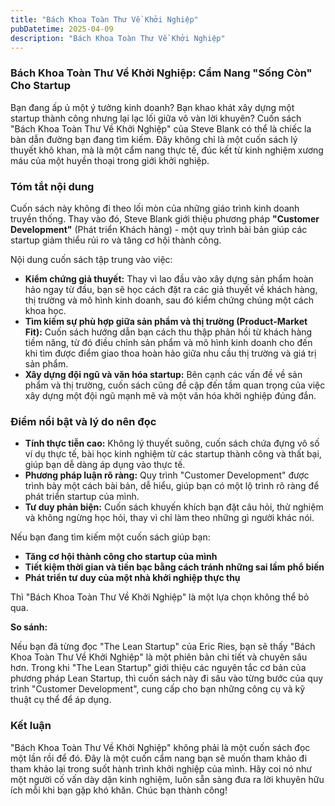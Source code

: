 ```yaml
---
title: "Bách Khoa Toàn Thư Về Khởi Nghiệp"
pubDatetime: 2025-04-09
description: "Bách Khoa Toàn Thư Về Khởi Nghiệp"
---
```



### **Bách Khoa Toàn Thư Về Khởi Nghiệp: Cẩm Nang "Sống Còn" Cho Startup**

Bạn đang ấp ủ một ý tưởng kinh doanh? Bạn khao khát xây dựng một startup thành công nhưng lại lạc lối giữa vô vàn lời khuyên? Cuốn sách "Bách Khoa Toàn Thư Về Khởi Nghiệp" của Steve Blank có thể là chiếc la bàn dẫn đường bạn đang tìm kiếm. Đây không chỉ là một cuốn sách lý thuyết khô khan, mà là một cẩm nang thực tế, đúc kết từ kinh nghiệm xương máu của một huyền thoại trong giới khởi nghiệp.

### **Tóm tắt nội dung**

Cuốn sách này không đi theo lối mòn của những giáo trình kinh doanh truyền thống. Thay vào đó, Steve Blank giới thiệu phương pháp **"Customer Development"** (Phát triển Khách hàng) - một quy trình bài bản giúp các startup giảm thiểu rủi ro và tăng cơ hội thành công.

Nội dung cuốn sách tập trung vào việc:

*   **Kiểm chứng giả thuyết:** Thay vì lao đầu vào xây dựng sản phẩm hoàn hảo ngay từ đầu, bạn sẽ học cách đặt ra các giả thuyết về khách hàng, thị trường và mô hình kinh doanh, sau đó kiểm chứng chúng một cách khoa học.
*   **Tìm kiếm sự phù hợp giữa sản phẩm và thị trường (Product-Market Fit):** Cuốn sách hướng dẫn bạn cách thu thập phản hồi từ khách hàng tiềm năng, từ đó điều chỉnh sản phẩm và mô hình kinh doanh cho đến khi tìm được điểm giao thoa hoàn hảo giữa nhu cầu thị trường và giá trị sản phẩm.
*   **Xây dựng đội ngũ và văn hóa startup:** Bên cạnh các vấn đề về sản phẩm và thị trường, cuốn sách cũng đề cập đến tầm quan trọng của việc xây dựng một đội ngũ mạnh mẽ và một văn hóa khởi nghiệp đúng đắn.

### **Điểm nổi bật và lý do nên đọc**

*   **Tính thực tiễn cao:** Không lý thuyết suông, cuốn sách chứa đựng vô số ví dụ thực tế, bài học kinh nghiệm từ các startup thành công và thất bại, giúp bạn dễ dàng áp dụng vào thực tế.
*   **Phương pháp luận rõ ràng:** Quy trình "Customer Development" được trình bày một cách bài bản, dễ hiểu, giúp bạn có một lộ trình rõ ràng để phát triển startup của mình.
*   **Tư duy phản biện:** Cuốn sách khuyến khích bạn đặt câu hỏi, thử nghiệm và không ngừng học hỏi, thay vì chỉ làm theo những gì người khác nói.

Nếu bạn đang tìm kiếm một cuốn sách giúp bạn:

*   **Tăng cơ hội thành công cho startup của mình**
*   **Tiết kiệm thời gian và tiền bạc bằng cách tránh những sai lầm phổ biến**
*   **Phát triển tư duy của một nhà khởi nghiệp thực thụ**

Thì "Bách Khoa Toàn Thư Về Khởi Nghiệp" là một lựa chọn không thể bỏ qua.

**So sánh:**

Nếu bạn đã từng đọc "The Lean Startup" của Eric Ries, bạn sẽ thấy "Bách Khoa Toàn Thư Về Khởi Nghiệp" là một phiên bản chi tiết và chuyên sâu hơn. Trong khi "The Lean Startup" giới thiệu các nguyên tắc cơ bản của phương pháp Lean Startup, thì cuốn sách này đi sâu vào từng bước của quy trình "Customer Development", cung cấp cho bạn những công cụ và kỹ thuật cụ thể để áp dụng.

### **Kết luận**

"Bách Khoa Toàn Thư Về Khởi Nghiệp" không phải là một cuốn sách đọc một lần rồi để đó. Đây là một cuốn cẩm nang bạn sẽ muốn tham khảo đi tham khảo lại trong suốt hành trình khởi nghiệp của mình. Hãy coi nó như một người cố vấn dày dặn kinh nghiệm, luôn sẵn sàng đưa ra lời khuyên hữu ích mỗi khi bạn gặp khó khăn. Chúc bạn thành công!
